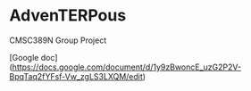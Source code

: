 # AdvenTERPous

CMSC389N Group Project

[Google doc] (https://docs.google.com/document/d/1y9zBwoncE_uzG2P2V-BpqTaq2fYFsf-Vw_zgLS3LXQM/edit)
